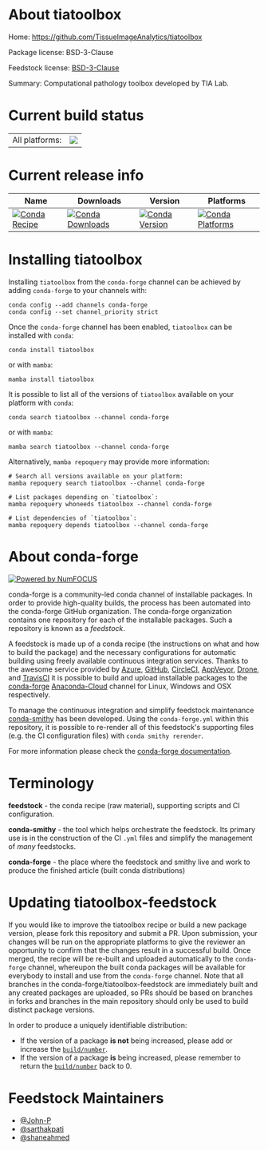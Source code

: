 About tiatoolbox
================

Home: https://github.com/TissueImageAnalytics/tiatoolbox

Package license: BSD-3-Clause

Feedstock license: [BSD-3-Clause](https://github.com/conda-forge/tiatoolbox-feedstock/blob/main/LICENSE.txt)

Summary: Computational pathology toolbox developed by TIA Lab.

Current build status
====================


<table><tr><td>All platforms:</td>
    <td>
      <a href="https://dev.azure.com/conda-forge/feedstock-builds/_build/latest?definitionId=15236&branchName=main">
        <img src="https://dev.azure.com/conda-forge/feedstock-builds/_apis/build/status/tiatoolbox-feedstock?branchName=main">
      </a>
    </td>
  </tr>
</table>

Current release info
====================

| Name | Downloads | Version | Platforms |
| --- | --- | --- | --- |
| [![Conda Recipe](https://img.shields.io/badge/recipe-tiatoolbox-green.svg)](https://anaconda.org/conda-forge/tiatoolbox) | [![Conda Downloads](https://img.shields.io/conda/dn/conda-forge/tiatoolbox.svg)](https://anaconda.org/conda-forge/tiatoolbox) | [![Conda Version](https://img.shields.io/conda/vn/conda-forge/tiatoolbox.svg)](https://anaconda.org/conda-forge/tiatoolbox) | [![Conda Platforms](https://img.shields.io/conda/pn/conda-forge/tiatoolbox.svg)](https://anaconda.org/conda-forge/tiatoolbox) |

Installing tiatoolbox
=====================

Installing `tiatoolbox` from the `conda-forge` channel can be achieved by adding `conda-forge` to your channels with:

```
conda config --add channels conda-forge
conda config --set channel_priority strict
```

Once the `conda-forge` channel has been enabled, `tiatoolbox` can be installed with `conda`:

```
conda install tiatoolbox
```

or with `mamba`:

```
mamba install tiatoolbox
```

It is possible to list all of the versions of `tiatoolbox` available on your platform with `conda`:

```
conda search tiatoolbox --channel conda-forge
```

or with `mamba`:

```
mamba search tiatoolbox --channel conda-forge
```

Alternatively, `mamba repoquery` may provide more information:

```
# Search all versions available on your platform:
mamba repoquery search tiatoolbox --channel conda-forge

# List packages depending on `tiatoolbox`:
mamba repoquery whoneeds tiatoolbox --channel conda-forge

# List dependencies of `tiatoolbox`:
mamba repoquery depends tiatoolbox --channel conda-forge
```


About conda-forge
=================

[![Powered by
NumFOCUS](https://img.shields.io/badge/powered%20by-NumFOCUS-orange.svg?style=flat&colorA=E1523D&colorB=007D8A)](https://numfocus.org)

conda-forge is a community-led conda channel of installable packages.
In order to provide high-quality builds, the process has been automated into the
conda-forge GitHub organization. The conda-forge organization contains one repository
for each of the installable packages. Such a repository is known as a *feedstock*.

A feedstock is made up of a conda recipe (the instructions on what and how to build
the package) and the necessary configurations for automatic building using freely
available continuous integration services. Thanks to the awesome service provided by
[Azure](https://azure.microsoft.com/en-us/services/devops/), [GitHub](https://github.com/),
[CircleCI](https://circleci.com/), [AppVeyor](https://www.appveyor.com/),
[Drone](https://cloud.drone.io/welcome), and [TravisCI](https://travis-ci.com/)
it is possible to build and upload installable packages to the
[conda-forge](https://anaconda.org/conda-forge) [Anaconda-Cloud](https://anaconda.org/)
channel for Linux, Windows and OSX respectively.

To manage the continuous integration and simplify feedstock maintenance
[conda-smithy](https://github.com/conda-forge/conda-smithy) has been developed.
Using the ``conda-forge.yml`` within this repository, it is possible to re-render all of
this feedstock's supporting files (e.g. the CI configuration files) with ``conda smithy rerender``.

For more information please check the [conda-forge documentation](https://conda-forge.org/docs/).

Terminology
===========

**feedstock** - the conda recipe (raw material), supporting scripts and CI configuration.

**conda-smithy** - the tool which helps orchestrate the feedstock.
                   Its primary use is in the construction of the CI ``.yml`` files
                   and simplify the management of *many* feedstocks.

**conda-forge** - the place where the feedstock and smithy live and work to
                  produce the finished article (built conda distributions)


Updating tiatoolbox-feedstock
=============================

If you would like to improve the tiatoolbox recipe or build a new
package version, please fork this repository and submit a PR. Upon submission,
your changes will be run on the appropriate platforms to give the reviewer an
opportunity to confirm that the changes result in a successful build. Once
merged, the recipe will be re-built and uploaded automatically to the
`conda-forge` channel, whereupon the built conda packages will be available for
everybody to install and use from the `conda-forge` channel.
Note that all branches in the conda-forge/tiatoolbox-feedstock are
immediately built and any created packages are uploaded, so PRs should be based
on branches in forks and branches in the main repository should only be used to
build distinct package versions.

In order to produce a uniquely identifiable distribution:
 * If the version of a package **is not** being increased, please add or increase
   the [``build/number``](https://docs.conda.io/projects/conda-build/en/latest/resources/define-metadata.html#build-number-and-string).
 * If the version of a package **is** being increased, please remember to return
   the [``build/number``](https://docs.conda.io/projects/conda-build/en/latest/resources/define-metadata.html#build-number-and-string)
   back to 0.

Feedstock Maintainers
=====================

* [@John-P](https://github.com/John-P/)
* [@sarthakpati](https://github.com/sarthakpati/)
* [@shaneahmed](https://github.com/shaneahmed/)

